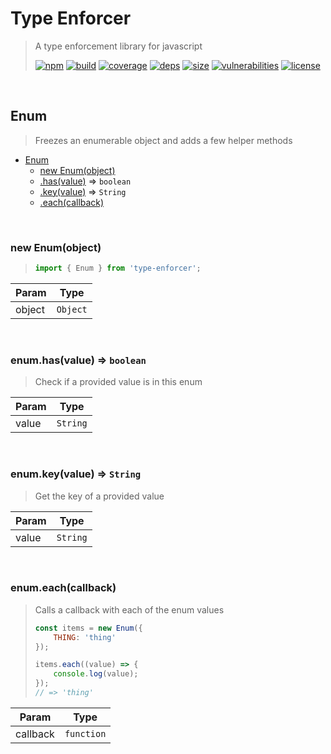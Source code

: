 # Type Enforcer

> A type enforcement library for javascript
>
> [![npm][npm]][npm-url]
[![build][build]][build-url]
[![coverage][coverage]][coverage-url]
[![deps][deps]][deps-url]
[![size][size]][size-url]
[![vulnerabilities][vulnerabilities]][vulnerabilities-url]
[![license][license]][license-url]


<br><a name="Enum"></a>

## Enum
> Freezes an enumerable object and adds a few helper methods


* [Enum](#Enum)
    * [new Enum(object)](#new_Enum_new)
    * [.has(value)](#Enum+has) ⇒ <code>boolean</code>
    * [.key(value)](#Enum+key) ⇒ <code>String</code>
    * [.each(callback)](#Enum+each)


<br><a name="new_Enum_new"></a>

### new Enum(object)
> ``` javascript> import { Enum } from 'type-enforcer';> ```


| Param | Type |
| --- | --- |
| object | <code>Object</code> | 


<br><a name="Enum+has"></a>

### enum.has(value) ⇒ <code>boolean</code>
> Check if a provided value is in this enum


| Param | Type |
| --- | --- |
| value | <code>String</code> | 


<br><a name="Enum+key"></a>

### enum.key(value) ⇒ <code>String</code>
> Get the key of a provided value


| Param | Type |
| --- | --- |
| value | <code>String</code> | 


<br><a name="Enum+each"></a>

### enum.each(callback)
> Calls a callback with each of the enum values> ``` javascript> const items = new Enum({>     THING: 'thing'> });> > items.each((value) => {>     console.log(value);> });> // => 'thing'> ```


| Param | Type |
| --- | --- |
| callback | <code>function</code> | 


[npm]: https://img.shields.io/npm/v/type-enforcer.svg
[npm-url]: https://npmjs.com/package/type-enforcer
[build]: https://travis-ci.org/DarrenPaulWright/type-enforcer.svg?branch&#x3D;master
[build-url]: https://travis-ci.org/DarrenPaulWright/type-enforcer
[coverage]: https://coveralls.io/repos/github/DarrenPaulWright/type-enforcer/badge.svg?branch&#x3D;master
[coverage-url]: https://coveralls.io/github/DarrenPaulWright/type-enforcer?branch&#x3D;master
[deps]: https://david-dm.org/DarrenPaulWright/type-enforcer.svg
[deps-url]: https://david-dm.org/DarrenPaulWright/type-enforcer
[size]: https://packagephobia.now.sh/badge?p&#x3D;type-enforcer
[size-url]: https://packagephobia.now.sh/result?p&#x3D;type-enforcer
[vulnerabilities]: https://snyk.io/test/github/DarrenPaulWright/type-enforcer/badge.svg?targetFile&#x3D;package.json
[vulnerabilities-url]: https://snyk.io/test/github/DarrenPaulWright/type-enforcer?targetFile&#x3D;package.json
[license]: https://img.shields.io/github/license/DarrenPaulWright/type-enforcer.svg
[license-url]: https://npmjs.com/package/type-enforcer/LICENSE.md
